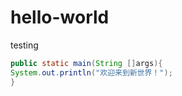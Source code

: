 # hello-world
testing
```java
public static main(String []args){
System.out.println("欢迎来到新世界！");
}
```
